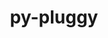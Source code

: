 ---
title: "py-pluggy"
layout: cache
categories: [package, develop-2023-10-15]
meta: {"versions": ["1.0.0"], "compilers": ["apple-clang@=14.0.0", "cce@=15.0.1", "gcc@=11.1.0", "gcc@=11.3.0", "gcc@=11.4.0", "gcc@=7.3.1", "gcc@=7.5.0", "gcc@=9.4.0", "oneapi@=2023.2.1"], "oss": ["amzn2", "rhel8", "ubuntu18.04", "ubuntu20.04", "ubuntu22.04", "ventura"], "platforms": ["darwin", "linux"], "targets": ["aarch64", "neoverse_n1", "neoverse_v1", "ppc64le", "x86_64_v3", "zen4"], "stacks": ["aws-isc", "aws-isc-aarch64", "data-vis-sdk", "e4s", "e4s-cray-rhel", "e4s-neoverse_v1", "e4s-oneapi", "e4s-power", "ml-darwin-aarch64-mps", "ml-linux-x86_64-cpu", "ml-linux-x86_64-cuda", "ml-linux-x86_64-rocm", "radiuss", "root"], "num_specs": 25, "num_specs_by_stack": {"root": 25, "ml-darwin-aarch64-mps": 2, "aws-isc-aarch64": 2, "aws-isc": 1, "e4s-cray-rhel": 1, "radiuss": 2, "e4s-neoverse_v1": 3, "e4s-power": 3, "data-vis-sdk": 2, "e4s": 4, "e4s-oneapi": 3, "ml-linux-x86_64-cuda": 2, "ml-linux-x86_64-rocm": 1, "ml-linux-x86_64-cpu": 2}}
spec_details: [{"hash": "5pkhoynxzgwznjz7nsjm35bpm77pxtei", "compiler": "apple-clang@=14.0.0", "versions": ["1.0.0"], "os": "ventura", "platform": "darwin", "target": "aarch64", "variants": ["build_system=python_pip"], "stacks": ["root", "ml-darwin-aarch64-mps"], "size": "-", "tarball": "https://binaries.spack.io/develop-2023-10-15/build_cache/darwin-ventura-aarch64/apple-clang-14.0.0/py-pluggy-1.0.0/darwin-ventura-aarch64-apple-clang-14.0.0-py-pluggy-1.0.0-5pkhoynxzgwznjz7nsjm35bpm77pxtei.spack"}, {"hash": "6w3xmazchpe26ry734gpkkvymxskkef5", "compiler": "apple-clang@=14.0.0", "versions": ["1.0.0"], "os": "ventura", "platform": "darwin", "target": "aarch64", "variants": ["build_system=python_pip"], "stacks": ["root", "ml-darwin-aarch64-mps"], "size": "-", "tarball": "https://binaries.spack.io/develop-2023-10-15/build_cache/darwin-ventura-aarch64/apple-clang-14.0.0/py-pluggy-1.0.0/darwin-ventura-aarch64-apple-clang-14.0.0-py-pluggy-1.0.0-6w3xmazchpe26ry734gpkkvymxskkef5.spack"}, {"hash": "cjttvfdee7h5h67jafap3lcxg5jrg2tv", "compiler": "gcc@=7.3.1", "versions": ["1.0.0"], "os": "amzn2", "platform": "linux", "target": "aarch64", "variants": ["build_system=python_pip"], "stacks": ["root", "aws-isc-aarch64"], "size": "-", "tarball": "https://binaries.spack.io/develop-2023-10-15/build_cache/linux-amzn2-aarch64/gcc-7.3.1/py-pluggy-1.0.0/linux-amzn2-aarch64-gcc-7.3.1-py-pluggy-1.0.0-cjttvfdee7h5h67jafap3lcxg5jrg2tv.spack"}, {"hash": "ykgt4wdshg7qca2zn5qfmf5g2xh6v2lm", "compiler": "gcc@=7.3.1", "versions": ["1.0.0"], "os": "amzn2", "platform": "linux", "target": "neoverse_n1", "variants": ["build_system=python_pip"], "stacks": ["root", "aws-isc-aarch64"], "size": "-", "tarball": "https://binaries.spack.io/develop-2023-10-15/build_cache/linux-amzn2-neoverse_n1/gcc-7.3.1/py-pluggy-1.0.0/linux-amzn2-neoverse_n1-gcc-7.3.1-py-pluggy-1.0.0-ykgt4wdshg7qca2zn5qfmf5g2xh6v2lm.spack"}, {"hash": "yyyrum2dxgu7q3cmv327hf3pjk55i4sg", "compiler": "gcc@=7.3.1", "versions": ["1.0.0"], "os": "amzn2", "platform": "linux", "target": "x86_64_v3", "variants": ["build_system=python_pip"], "stacks": ["aws-isc", "root"], "size": "-", "tarball": "https://binaries.spack.io/develop-2023-10-15/build_cache/linux-amzn2-x86_64_v3/gcc-7.3.1/py-pluggy-1.0.0/linux-amzn2-x86_64_v3-gcc-7.3.1-py-pluggy-1.0.0-yyyrum2dxgu7q3cmv327hf3pjk55i4sg.spack"}, {"hash": "25zbwmoarkcp2uonkyelq65nmvdcpbcg", "compiler": "cce@=15.0.1", "versions": ["1.0.0"], "os": "rhel8", "platform": "linux", "target": "zen4", "variants": ["build_system=python_pip"], "stacks": ["e4s-cray-rhel", "root"], "size": "-", "tarball": "https://binaries.spack.io/develop-2023-10-15/build_cache/linux-rhel8-zen4/cce-15.0.1/py-pluggy-1.0.0/linux-rhel8-zen4-cce-15.0.1-py-pluggy-1.0.0-25zbwmoarkcp2uonkyelq65nmvdcpbcg.spack"}, {"hash": "7cunhxwef3uvo2e2xhbisuwubas3lrb4", "compiler": "gcc@=7.5.0", "versions": ["1.0.0"], "os": "ubuntu18.04", "platform": "linux", "target": "x86_64_v3", "variants": ["build_system=python_pip"], "stacks": ["root", "radiuss"], "size": "-", "tarball": "https://binaries.spack.io/develop-2023-10-15/build_cache/linux-ubuntu18.04-x86_64_v3/gcc-7.5.0/py-pluggy-1.0.0/linux-ubuntu18.04-x86_64_v3-gcc-7.5.0-py-pluggy-1.0.0-7cunhxwef3uvo2e2xhbisuwubas3lrb4.spack"}, {"hash": "i2kc2nahyuteqkolqb7bqzydudzzxkwt", "compiler": "gcc@=7.5.0", "versions": ["1.0.0"], "os": "ubuntu18.04", "platform": "linux", "target": "x86_64_v3", "variants": ["build_system=python_pip"], "stacks": ["root", "radiuss"], "size": "-", "tarball": "https://binaries.spack.io/develop-2023-10-15/build_cache/linux-ubuntu18.04-x86_64_v3/gcc-7.5.0/py-pluggy-1.0.0/linux-ubuntu18.04-x86_64_v3-gcc-7.5.0-py-pluggy-1.0.0-i2kc2nahyuteqkolqb7bqzydudzzxkwt.spack"}, {"hash": "jg5vaq263bla7unzdnna7scady5ql3bf", "compiler": "gcc@=11.4.0", "versions": ["1.0.0"], "os": "ubuntu20.04", "platform": "linux", "target": "neoverse_v1", "variants": ["build_system=python_pip"], "stacks": ["root", "e4s-neoverse_v1"], "size": "-", "tarball": "https://binaries.spack.io/develop-2023-10-15/build_cache/linux-ubuntu20.04-neoverse_v1/gcc-11.4.0/py-pluggy-1.0.0/linux-ubuntu20.04-neoverse_v1-gcc-11.4.0-py-pluggy-1.0.0-jg5vaq263bla7unzdnna7scady5ql3bf.spack"}, {"hash": "naksdmibjwnyd4wrasp3zlyuy5vfu53i", "compiler": "gcc@=11.4.0", "versions": ["1.0.0"], "os": "ubuntu20.04", "platform": "linux", "target": "neoverse_v1", "variants": ["build_system=python_pip"], "stacks": ["root", "e4s-neoverse_v1"], "size": "-", "tarball": "https://binaries.spack.io/develop-2023-10-15/build_cache/linux-ubuntu20.04-neoverse_v1/gcc-11.4.0/py-pluggy-1.0.0/linux-ubuntu20.04-neoverse_v1-gcc-11.4.0-py-pluggy-1.0.0-naksdmibjwnyd4wrasp3zlyuy5vfu53i.spack"}, {"hash": "v35a65qp5nxfgf6zggyh43vrdiuolj6k", "compiler": "gcc@=11.4.0", "versions": ["1.0.0"], "os": "ubuntu20.04", "platform": "linux", "target": "neoverse_v1", "variants": ["build_system=python_pip"], "stacks": ["root", "e4s-neoverse_v1"], "size": "-", "tarball": "https://binaries.spack.io/develop-2023-10-15/build_cache/linux-ubuntu20.04-neoverse_v1/gcc-11.4.0/py-pluggy-1.0.0/linux-ubuntu20.04-neoverse_v1-gcc-11.4.0-py-pluggy-1.0.0-v35a65qp5nxfgf6zggyh43vrdiuolj6k.spack"}, {"hash": "ef4cya5fqmzpdcoeaikmxvjsymh5alzz", "compiler": "gcc@=9.4.0", "versions": ["1.0.0"], "os": "ubuntu20.04", "platform": "linux", "target": "ppc64le", "variants": ["build_system=python_pip"], "stacks": ["e4s-power", "root"], "size": "-", "tarball": "https://binaries.spack.io/develop-2023-10-15/build_cache/linux-ubuntu20.04-ppc64le/gcc-9.4.0/py-pluggy-1.0.0/linux-ubuntu20.04-ppc64le-gcc-9.4.0-py-pluggy-1.0.0-ef4cya5fqmzpdcoeaikmxvjsymh5alzz.spack"}, {"hash": "tziadatjfhkczivpqpp3ksvgdilvxu77", "compiler": "gcc@=9.4.0", "versions": ["1.0.0"], "os": "ubuntu20.04", "platform": "linux", "target": "ppc64le", "variants": ["build_system=python_pip"], "stacks": ["e4s-power", "root"], "size": "-", "tarball": "https://binaries.spack.io/develop-2023-10-15/build_cache/linux-ubuntu20.04-ppc64le/gcc-9.4.0/py-pluggy-1.0.0/linux-ubuntu20.04-ppc64le-gcc-9.4.0-py-pluggy-1.0.0-tziadatjfhkczivpqpp3ksvgdilvxu77.spack"}, {"hash": "4lkew72i7boxrckciumh2xri76t5wwq2", "compiler": "gcc@=9.4.0", "versions": ["1.0.0"], "os": "ubuntu20.04", "platform": "linux", "target": "ppc64le", "variants": ["build_system=python_pip"], "stacks": ["e4s-power", "root"], "size": "-", "tarball": "https://binaries.spack.io/develop-2023-10-15/build_cache/linux-ubuntu20.04-ppc64le/gcc-9.4.0/py-pluggy-1.0.0/linux-ubuntu20.04-ppc64le-gcc-9.4.0-py-pluggy-1.0.0-4lkew72i7boxrckciumh2xri76t5wwq2.spack"}, {"hash": "rxbg6xiysqlsj4kkkypstx3sa4imydjk", "compiler": "gcc@=11.1.0", "versions": ["1.0.0"], "os": "ubuntu20.04", "platform": "linux", "target": "x86_64_v3", "variants": ["build_system=python_pip"], "stacks": ["data-vis-sdk", "root"], "size": "-", "tarball": "https://binaries.spack.io/develop-2023-10-15/build_cache/linux-ubuntu20.04-x86_64_v3/gcc-11.1.0/py-pluggy-1.0.0/linux-ubuntu20.04-x86_64_v3-gcc-11.1.0-py-pluggy-1.0.0-rxbg6xiysqlsj4kkkypstx3sa4imydjk.spack"}, {"hash": "x3mlo2uf7tjuhalfm7s6mr2ne5piiicd", "compiler": "gcc@=11.1.0", "versions": ["1.0.0"], "os": "ubuntu20.04", "platform": "linux", "target": "x86_64_v3", "variants": ["build_system=python_pip"], "stacks": ["data-vis-sdk", "root"], "size": "-", "tarball": "https://binaries.spack.io/develop-2023-10-15/build_cache/linux-ubuntu20.04-x86_64_v3/gcc-11.1.0/py-pluggy-1.0.0/linux-ubuntu20.04-x86_64_v3-gcc-11.1.0-py-pluggy-1.0.0-x3mlo2uf7tjuhalfm7s6mr2ne5piiicd.spack"}, {"hash": "cwuo34r7ifflo4h6ngwokbve6aerikc7", "compiler": "gcc@=11.4.0", "versions": ["1.0.0"], "os": "ubuntu20.04", "platform": "linux", "target": "x86_64_v3", "variants": ["build_system=python_pip"], "stacks": ["e4s", "root"], "size": "-", "tarball": "https://binaries.spack.io/develop-2023-10-15/build_cache/linux-ubuntu20.04-x86_64_v3/gcc-11.4.0/py-pluggy-1.0.0/linux-ubuntu20.04-x86_64_v3-gcc-11.4.0-py-pluggy-1.0.0-cwuo34r7ifflo4h6ngwokbve6aerikc7.spack"}, {"hash": "zqpacuhgbo7xhkw22wmpymjmujk3c5fr", "compiler": "gcc@=11.4.0", "versions": ["1.0.0"], "os": "ubuntu20.04", "platform": "linux", "target": "x86_64_v3", "variants": ["build_system=python_pip"], "stacks": ["e4s", "root"], "size": "-", "tarball": "https://binaries.spack.io/develop-2023-10-15/build_cache/linux-ubuntu20.04-x86_64_v3/gcc-11.4.0/py-pluggy-1.0.0/linux-ubuntu20.04-x86_64_v3-gcc-11.4.0-py-pluggy-1.0.0-zqpacuhgbo7xhkw22wmpymjmujk3c5fr.spack"}, {"hash": "ahrq54jjiqkygjykitts3byemub5hu4m", "compiler": "gcc@=11.4.0", "versions": ["1.0.0"], "os": "ubuntu20.04", "platform": "linux", "target": "x86_64_v3", "variants": ["build_system=python_pip"], "stacks": ["e4s", "root"], "size": "-", "tarball": "https://binaries.spack.io/develop-2023-10-15/build_cache/linux-ubuntu20.04-x86_64_v3/gcc-11.4.0/py-pluggy-1.0.0/linux-ubuntu20.04-x86_64_v3-gcc-11.4.0-py-pluggy-1.0.0-ahrq54jjiqkygjykitts3byemub5hu4m.spack"}, {"hash": "ye5ru2ele3yzbufbvyiwr6qtouavk3kx", "compiler": "gcc@=11.4.0", "versions": ["1.0.0"], "os": "ubuntu20.04", "platform": "linux", "target": "x86_64_v3", "variants": ["build_system=python_pip"], "stacks": ["e4s", "root"], "size": "-", "tarball": "https://binaries.spack.io/develop-2023-10-15/build_cache/linux-ubuntu20.04-x86_64_v3/gcc-11.4.0/py-pluggy-1.0.0/linux-ubuntu20.04-x86_64_v3-gcc-11.4.0-py-pluggy-1.0.0-ye5ru2ele3yzbufbvyiwr6qtouavk3kx.spack"}, {"hash": "7txiqckkukkgt6fi2kdeniu4v6rn6loi", "compiler": "oneapi@=2023.2.1", "versions": ["1.0.0"], "os": "ubuntu20.04", "platform": "linux", "target": "x86_64_v3", "variants": ["build_system=python_pip"], "stacks": ["e4s-oneapi", "root"], "size": "-", "tarball": "https://binaries.spack.io/develop-2023-10-15/build_cache/linux-ubuntu20.04-x86_64_v3/oneapi-2023.2.1/py-pluggy-1.0.0/linux-ubuntu20.04-x86_64_v3-oneapi-2023.2.1-py-pluggy-1.0.0-7txiqckkukkgt6fi2kdeniu4v6rn6loi.spack"}, {"hash": "nrqkupmwjhtyp4prmqowc6wjtfbz4pk4", "compiler": "oneapi@=2023.2.1", "versions": ["1.0.0"], "os": "ubuntu20.04", "platform": "linux", "target": "x86_64_v3", "variants": ["build_system=python_pip"], "stacks": ["e4s-oneapi", "root"], "size": "-", "tarball": "https://binaries.spack.io/develop-2023-10-15/build_cache/linux-ubuntu20.04-x86_64_v3/oneapi-2023.2.1/py-pluggy-1.0.0/linux-ubuntu20.04-x86_64_v3-oneapi-2023.2.1-py-pluggy-1.0.0-nrqkupmwjhtyp4prmqowc6wjtfbz4pk4.spack"}, {"hash": "cq2i6sldubp7eweqyyhu4raaxl6dyiq3", "compiler": "oneapi@=2023.2.1", "versions": ["1.0.0"], "os": "ubuntu20.04", "platform": "linux", "target": "x86_64_v3", "variants": ["build_system=python_pip"], "stacks": ["e4s-oneapi", "root"], "size": "-", "tarball": "https://binaries.spack.io/develop-2023-10-15/build_cache/linux-ubuntu20.04-x86_64_v3/oneapi-2023.2.1/py-pluggy-1.0.0/linux-ubuntu20.04-x86_64_v3-oneapi-2023.2.1-py-pluggy-1.0.0-cq2i6sldubp7eweqyyhu4raaxl6dyiq3.spack"}, {"hash": "efu6g2bfqbehuvagu5uvlgazvrneknv6", "compiler": "gcc@=11.3.0", "versions": ["1.0.0"], "os": "ubuntu22.04", "platform": "linux", "target": "x86_64_v3", "variants": ["build_system=python_pip"], "stacks": ["ml-linux-x86_64-cuda", "ml-linux-x86_64-rocm", "ml-linux-x86_64-cpu", "root"], "size": "-", "tarball": "https://binaries.spack.io/develop-2023-10-15/build_cache/linux-ubuntu22.04-x86_64_v3/gcc-11.3.0/py-pluggy-1.0.0/linux-ubuntu22.04-x86_64_v3-gcc-11.3.0-py-pluggy-1.0.0-efu6g2bfqbehuvagu5uvlgazvrneknv6.spack"}, {"hash": "cwg5rko7j3zzeydknnuzn7awf6nr6mll", "compiler": "gcc@=11.3.0", "versions": ["1.0.0"], "os": "ubuntu22.04", "platform": "linux", "target": "x86_64_v3", "variants": ["build_system=python_pip"], "stacks": ["ml-linux-x86_64-cuda", "ml-linux-x86_64-cpu", "root"], "size": "-", "tarball": "https://binaries.spack.io/develop-2023-10-15/build_cache/linux-ubuntu22.04-x86_64_v3/gcc-11.3.0/py-pluggy-1.0.0/linux-ubuntu22.04-x86_64_v3-gcc-11.3.0-py-pluggy-1.0.0-cwg5rko7j3zzeydknnuzn7awf6nr6mll.spack"}]
---